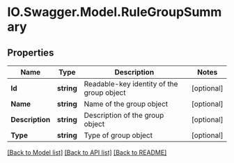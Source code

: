 # IO.Swagger.Model.RuleGroupSummary
## Properties

Name | Type | Description | Notes
------------ | ------------- | ------------- | -------------
**Id** | **string** | Readable-key identity of the group object | [optional] 
**Name** | **string** | Name of the group object | [optional] 
**Description** | **string** | Description of the group object | [optional] 
**Type** | **string** | Type of group object | [optional] 

[[Back to Model list]](../README.md#documentation-for-models) [[Back to API list]](../README.md#documentation-for-api-endpoints) [[Back to README]](../README.md)


